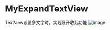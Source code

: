 # MyExpandTextView
TextView设置多文字时，实现展开收起功能
![image](https://github.com/Myspace01/MyExpandTextView/blob/master/%E5%B1%95%E5%BC%80%E7%8A%B6%E6%80%81.jpg)
